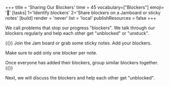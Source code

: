 +++
title = 'Sharing Our Blockers'
time = 45
vocabulary=["Blockers"]
emoji= '🚧'
[tasks]
1='Identify blockers'
2='Share blockers on a Jamboard or sticky notes'
[build]
  render = 'never'
  list = 'local'
  publishResources = false
+++

We call problems that stop our progress "blockers". We talk through our blockers regularly and help each other get "unblocked" or "unstuck".

{{<note title="Sharing Our Blockers" type="activity">}}
Join the Jam board or grab some sticky notes. Add your blockers.

Make sure to add only one blocker per note.

Once everyone has added their blockers, group similar blockers together.
{{</note>}}

Next, we will discuss the blockers and help each other get "unblocked".
